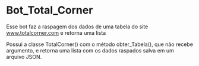 # Bot_Total_Corner
Esse bot faz a raspagem dos dados de uma tabela do site www.totalcorner.com e retorna uma lista

Possui a classe TotalCorner() com o método obter_Tabela(), que não recebe argumento, e retorna uma lista com os dados raspados 
salva em um arquivo JSON.
